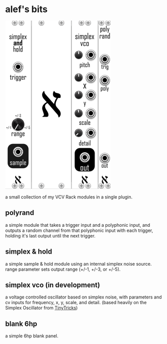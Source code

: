 # alef's bits

![plugin screenshot](/screenshot.png "plugin screenshot")

a small collection of my VCV Rack modules in a single plugin.

## polyrand

a simple module that takes a trigger input and a polyphonic input, and outputs a random channel from that polyphonic input with each trigger, holding it's last output until the next trigger.

## simplex & hold

a simple sample & hold module using an internal simplex noise source. range parameter sets output range (+/-1, +/-3, or +/-5).

## simplex vco (in development)

a voltage controlled oscillator based on simplex noise, with parameters and cv inputs for frequency, x, y, scale, and detail. (based heavily on the Simplex Oscillator from [TinyTricks](https://github.com/thomassidor/tinytricks))

## blank 6hp

a simple 6hp blank panel.
